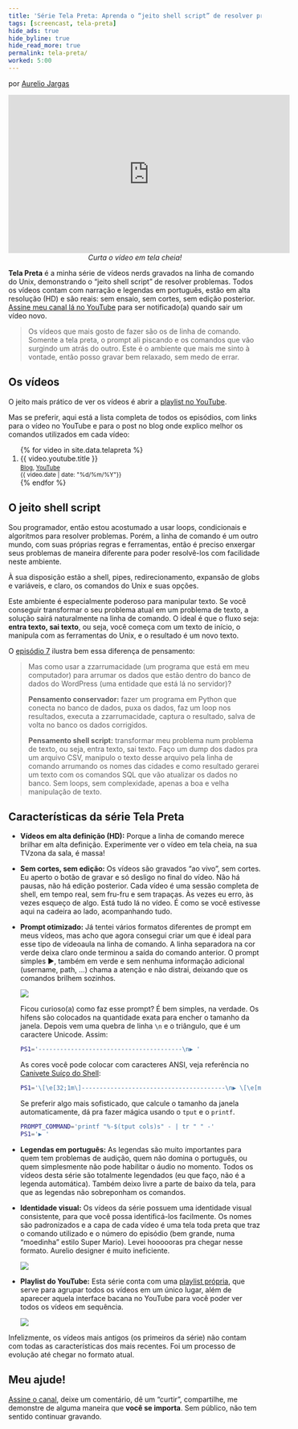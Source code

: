 ```yaml
---
title: 'Série Tela Preta: Aprenda o “jeito shell script” de resolver problemas'
tags: [screencast, tela-preta]
hide_ads: true
hide_byline: true
hide_read_more: true
permalink: tela-preta/
worked: 5:00
---
```


por [Aurelio Jargas](http://aurelio.net/aurelio/)

<p><span class="embed-youtube" style="text-align:center; display: block;"><iframe class="youtube-player" width="560" height="315" src="https://www.youtube.com/embed/videoseries?list=PLkMH2SrZj2aiWw-t6rLgciBQqqoZZn5t1" frameborder="0" allowfullscreen></iframe>
<br><i>Curta o vídeo em tela cheia!</i></span></p>


**Tela Preta** é a minha série de vídeos nerds gravados na linha de comando do Unix, demonstrando o “jeito shell script” de resolver problemas. Todos os vídeos contam com narração e legendas em português, estão em alta resolução (HD) e são reais: sem ensaio, sem cortes, sem edição posterior. [Assine meu canal lá no YouTube](https://www.youtube.com/user/aureliojargas) para ser notificado(a) quando sair um vídeo novo.

> Os vídeos que mais gosto de fazer são os de linha de comando. Somente a tela preta, o prompt ali piscando e os comandos que vão surgindo um atrás do outro. Este é o ambiente que mais me sinto à vontade, então posso gravar bem relaxado, sem medo de errar.


## Os vídeos

O jeito mais prático de ver os vídeos é abrir a [playlist no YouTube](https://www.youtube.com/playlist?list=PLkMH2SrZj2aiWw-t6rLgciBQqqoZZn5t1).

Mas se preferir, aqui está a lista completa de todos os episódios, com links para o vídeo no YouTube e para o post no blog onde explico melhor os comandos utilizados em cada vídeo:

<ol>
{% for video in site.data.telapreta %}
    <li>
        {{ video.youtube.title }}
        <br>
        <small>
            <a href="{{ site.url }}{{ video.blog.url }}">Blog</a>,
            <a href="https://www.youtube.com/watch?v={{ video.youtube.id }}&amp;list=PLkMH2SrZj2aiWw-t6rLgciBQqqoZZn5t1">YouTube</a>
            <br>
            {{ video.date | date: "%d/%m/%Y"}}
        </small>
    </li>
{% endfor %}
</ol>

## O jeito shell script

Sou programador, então estou acostumado a usar loops, condicionais e algoritmos para resolver problemas. Porém, a linha de comando é um outro mundo, com suas próprias regras e ferramentas, então é preciso enxergar seus problemas de maneira diferente para poder resolvê-los com facilidade neste ambiente.

À sua disposição estão a shell, pipes, redirecionamento, expansão de globs e variáveis, e claro, os comandos do Unix e suas opções.

Este ambiente é especialmente poderoso para manipular texto. Se você conseguir transformar o seu problema atual em um problema de texto, a solução sairá naturalmente na linha de comando. O ideal é que o fluxo seja: **entra texto, sai texto**, ou seja, você começa com um texto de início, o manipula com as ferramentas do Unix, e o resultado é um novo texto.

O [episódio 7](http://aurelio.net/blog/2014/03/22/o-jeito-shell-script-de-resolver-problemas-4/) ilustra bem essa diferença de pensamento:

> Mas como usar a zzarrumacidade (um programa que está em meu computador) para arrumar os dados que estão dentro do banco de dados do WordPress (uma entidade que está lá no servidor)?
>
> **Pensamento conservador:** fazer um programa em Python que conecta no banco de dados, puxa os dados, faz um loop nos resultados, executa a zzarrumacidade, captura o resultado, salva de volta no banco os dados corrigidos.
>
> **Pensamento shell script:** transformar meu problema num problema de texto, ou seja, entra texto, sai texto. Faço um dump dos dados pra um arquivo CSV, manipulo o texto desse arquivo pela linha de comando arrumando os nomes das cidades e como resultado gerarei um texto com os comandos SQL que vão atualizar os dados no banco. Sem loops, sem complexidade, apenas a boa e velha manipulação de texto.


## Características da série Tela Preta

* **Vídeos em alta definição (HD):** Porque a linha de comando merece brilhar em alta definição. Experimente ver o vídeo em tela cheia, na sua TVzona da sala, é massa!

* **Sem cortes, sem edição:** Os vídeos são gravados “ao vivo”, sem cortes. Eu aperto o botão de gravar e só desligo no final do vídeo. Não há pausas, não há edição posterior. Cada vídeo é uma sessão completa de shell, em tempo real, sem fru-fru e sem trapaças. Às vezes eu erro, às vezes esqueço de algo. Está tudo lá no vídeo. É como se você estivesse aqui na cadeira ao lado, acompanhando tudo.

* **Prompt otimizado:** Já tentei vários formatos diferentes de prompt em meus vídeos, mas acho que agora consegui criar um que é ideal para esse tipo de vídeoaula na linha de comando. A linha separadora na cor verde deixa claro onde terminou a saída do comando anterior. O prompt simples ▶, também em verde e sem nenhuma informação adicional (username, path, …) chama a atenção e não distrai, deixando que os comandos brilhem sozinhos.

    ![](http://aurelio.net/img/tela-preta-prompt.png)

    Ficou curioso(a) como faz esse prompt? É bem simples, na verdade. Os hífens são colocados na quantidade exata para encher o tamanho da janela. Depois vem uma quebra de linha `\n` e o triângulo, que é um caractere Unicode. Assim:

    ```bash
    PS1='----------------------------------------\n▶ '
    ```

    As cores você pode colocar com caracteres ANSI, veja referência no [Canivete Suíço do Shell](http://aurelio.net/shell/canivete/#cores):

    ```bash
    PS1='\[\e[32;1m\]----------------------------------------\n▶ \[\e[m\]'
    ```

    Se preferir algo mais sofisticado, que calcule o tamanho da janela automaticamente, dá pra fazer mágica usando o `tput` e o `printf`.

    ```bash
    PROMPT_COMMAND='printf "%-$(tput cols)s" - | tr " " -'
    PS1='▶ '
    ```

* **Legendas em português:** As legendas são muito importantes para quem tem problemas de audição, quem não domina o português, ou quem simplesmente não pode habilitar o áudio no momento. Todos os vídeos desta série são totalmente legendados (eu que faço, não é a legenda automática). Também deixo livre a parte de baixo da tela, para que as legendas não sobreponham os comandos.

* **Identidade visual:** Os vídeos da série possuem uma identidade visual consistente, para que você possa identificá-los facilmente. Os nomes são padronizados e a capa de cada vídeo é uma tela toda preta que traz o comando utilizado e o número do episódio (bem grande, numa “moedinha” estilo Super Mario). Levei hoooooras pra chegar nesse formato. Aurelio designer é muito ineficiente.

    ![](http://aurelio.net/img/tela-preta-capas-4.png)

* **Playlist do YouTube:** Esta série conta com uma [playlist própria](https://www.youtube.com/playlist?list=PLkMH2SrZj2aiWw-t6rLgciBQqqoZZn5t1), que serve para agrupar todos os vídeos em um único lugar, além de aparecer aquela interface bacana no YouTube para você poder ver todos os vídeos em sequência.

    ![](http://aurelio.net/img/tela-preta-playlist.png)


Infelizmente, os vídeos mais antigos (os primeiros da série) não contam com todas as características dos mais recentes. Foi um processo de evolução até chegar no formato atual.


## Meu ajude!

[Assine o canal](https://www.youtube.com/user/aureliojargas), deixe um comentário, dê um “curtir”, compartilhe, me demonstre de alguma maneira que **você se importa**. Sem público, não tem sentido continuar gravando.
